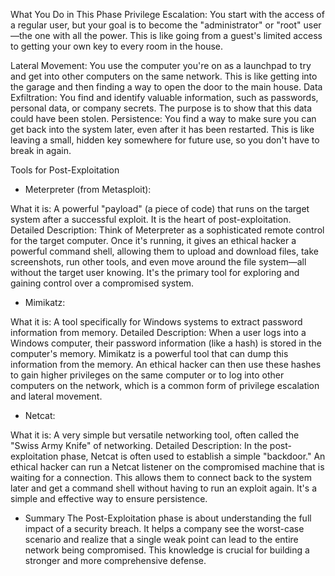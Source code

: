 What You Do in This Phase
Privilege Escalation: You start with the access of a regular user, but your goal is to become the "administrator" or "root" user—the one with all the power. This is like going from a guest's limited access to getting your own key to every room in the house.

Lateral Movement: You use the computer you're on as a launchpad to try and get into other computers on the same network. This is like getting into the garage and then finding a way to open the door to the main house.
Data Exfiltration: You find and identify valuable information, such as passwords, personal data, or company secrets. The purpose is to show that this data could have been stolen.
Persistence: You find a way to make sure you can get back into the system later, even after it has been restarted. This is like leaving a small, hidden key somewhere for future use, so you don't have to break in again.

Tools for Post-Exploitation
- Meterpreter (from Metasploit):

What it is: A powerful "payload" (a piece of code) that runs on the target system after a successful exploit. It is the heart of post-exploitation.
Detailed Description: Think of Meterpreter as a sophisticated remote control for the target computer. Once it's running, it gives an ethical hacker a powerful command shell, allowing them to upload and download files, take screenshots, run other tools, and even move around the file system—all without the target user knowing. It's the primary tool for exploring and gaining control over a compromised system.

- Mimikatz:

What it is: A tool specifically for Windows systems to extract password information from memory.
Detailed Description: When a user logs into a Windows computer, their password information (like a hash) is stored in the computer's memory. Mimikatz is a powerful tool that can dump this information from the memory. An ethical hacker can then use these hashes to gain higher privileges on the same computer or to log into other computers on the network, which is a common form of privilege escalation and lateral movement.

- Netcat:

What it is: A very simple but versatile networking tool, often called the "Swiss Army Knife" of networking.
Detailed Description: In the post-exploitation phase, Netcat is often used to establish a simple "backdoor." An ethical hacker can run a Netcat listener on the compromised machine that is waiting for a connection. This allows them to connect back to the system later and get a command shell without having to run an exploit again. It's a simple and effective way to ensure persistence.

- Summary
The Post-Exploitation phase is about understanding the full impact of a security breach. It helps a company see the worst-case scenario and realize that a single weak point can lead to the entire network being compromised. This knowledge is crucial for building a stronger and more comprehensive defense.
